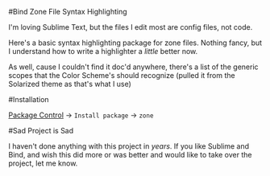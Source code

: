 #Bind Zone File Syntax Highlighting

I'm loving Sublime Text, but the files I edit most are config files, not code.

Here's a basic syntax highlighting package for zone files.  Nothing fancy, but I understand how to write a highlighter a *little* better now.  

As well, cause I couldn't find it doc'd anywhere, there's a list of the generic scopes that the Color Scheme's should recognize (pulled it from the Solarized theme as that's what I use)

#Installation

[Package Control](https://packagecontrol.io/) -> `Install package` -> `zone`


#Sad Project is Sad

I haven't done anything with this project in *years*. If you like Sublime and Bind, and wish this did more or was better and would like to take over the project, let me know.
